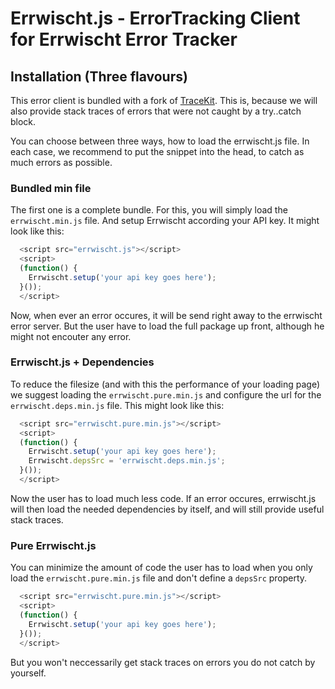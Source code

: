 # Errwischt.js - ErrorTracking Client for Errwischt Error Tracker

## Installation (Three flavours)

This error client is bundled with a fork of [TraceKit](https://github.com/occ/TraceKit). This is, because we will also provide stack traces of errors that were not caught by a try..catch block.

You can choose between three ways, how to load the errwischt.js file. In each case, we recommend to put the snippet into the head, to catch as much errors as possible.

### Bundled min file

The first one is a complete bundle. For this, you will simply load the `errwischt.min.js` file. And setup Errwischt according your API key. It might look like this:

``` JavaScript
  <script src="errwischt.js"></script>
  <script>
  (function() {
    Errwischt.setup('your api key goes here');
  }());
  </script>
```

Now, when ever an error occures, it will be send right away to the errwischt error server. But the user have to load the full package up front, although he might not encouter any error.

### Errwischt.js + Dependencies

To reduce the filesize (and with this the performance of your loading page) we suggest loading the `errwischt.pure.min.js` and configure the url for the `errwischt.deps.min.js` file. This might look like this:

``` JavaScript
  <script src="errwischt.pure.min.js"></script>
  <script>
  (function() {
    Errwischt.setup('your api key goes here');
    Errwischt.depsSrc = 'errwischt.deps.min.js';
  }());
  </script>
```

Now the user has to load much less code. If an error occures, errwischt.js will then load the needed dependencies by itself, and will still provide useful stack traces.

### Pure Errwischt.js

You can minimize the amount of code the user has to load when you only load the `errwischt.pure.min.js` file and don't define a `depsSrc` property.

``` JavaScript
  <script src="errwischt.pure.min.js"></script>
  <script>
  (function() {
    Errwischt.setup('your api key goes here');
  }());
  </script>
```

But you won't neccessarily get stack traces on errors you do not catch by yourself.

